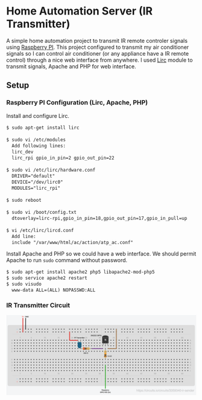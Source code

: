 # Home Automation Server (IR Transmitter)
A simple home automation project to transmit IR remote controler signals using [Raspberry PI](https://www.raspberrypi.org/). This project configured to transmit my air conditioner signals so I can control air conditioner (or any appliance have a IR remote control) through a nice web interface from anywhere. I used [Lirc](http://www.lirc.org) module to transmit signals, Apache and PHP for web interface.

## Setup

### Raspberry PI Configuration (Lirc, Apache, PHP)
Install and configure Lirc.
```
$ sudo apt-get install lirc

$ sudo vi /etc/modules
  Add following lines:
  lirc_dev
  lirc_rpi gpio_in_pin=2 gpio_out_pin=22

$ sudo vi /etc/lirc/hardware.conf
  DRIVER="default"
  DEVICE="/dev/lirc0"
  MODULES="lirc_rpi"

$ sudo reboot

$ sudo vi /boot/config.txt
  dtoverlay=lirc-rpi,gpio_in_pin=18,gpio_out_pin=17,gpio_in_pull=up

$ vi /etc/lirc/lircd.conf
  Add line:
  include "/var/www/html/ac/action/atp_ac.conf"
```

Install Apache and PHP so we could have a web interface. We should permit Apache to run `sudo` command without password.
```
$ sudo apt-get install apache2 php5 libapache2-mod-php5
$ sudo service apache2 restart
$ sudo visudo
  www-data ALL=(ALL) NOPASSWD:ALL
```

### IR Transmitter Circuit
![IR Transmitter circuit](https://github.com/amijafari/home-automation-server/blob/master/circuits/ir-sender.png?raw=true)